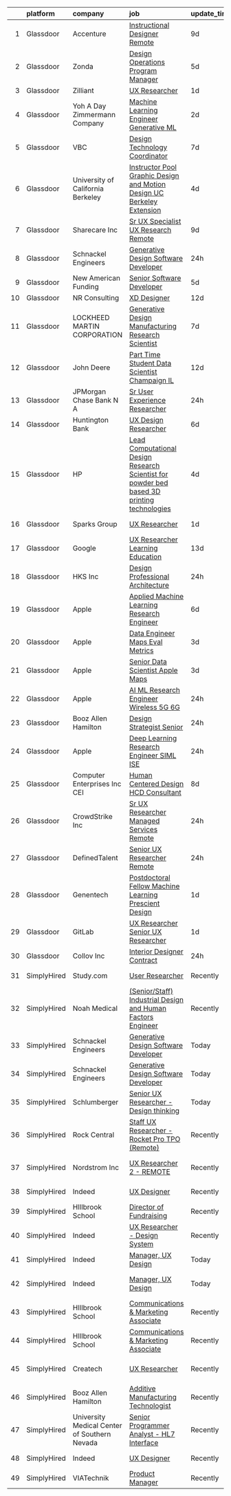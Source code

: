 

|    | platform    | company                                      | job                                                                                                                                                                                                                                                                                                                                                                                                                                                                                                                                                                                                                                                                                                                                                                                                                                                                                                                                                                                                                                                                                                                                                                                                                                                                                                                                                                                          | update_time   | location                  |
|---:|:------------|:---------------------------------------------|:---------------------------------------------------------------------------------------------------------------------------------------------------------------------------------------------------------------------------------------------------------------------------------------------------------------------------------------------------------------------------------------------------------------------------------------------------------------------------------------------------------------------------------------------------------------------------------------------------------------------------------------------------------------------------------------------------------------------------------------------------------------------------------------------------------------------------------------------------------------------------------------------------------------------------------------------------------------------------------------------------------------------------------------------------------------------------------------------------------------------------------------------------------------------------------------------------------------------------------------------------------------------------------------------------------------------------------------------------------------------------------------------|:--------------|:--------------------------|
|  1 | Glassdoor   | Accenture                                    | [Instructional Designer Remote](https://www.glassdoor.com/partner/jobListing.htm?pos=125&ao=1136043&s=58&guid=00000181d77452d289d66e46de3a7057&src=GD_JOB_AD&t=SR&vt=w&cs=1_a2a23fe2&cb=1657177134125&jobListingId=1007967472120&jrtk=3-0-1g7bn8ko2i38m801-1g7bn8kogih4o800-5be2c3ef4de63b52-)                                                                                                                                                                                                                                                                                                                                                                                                                                                                                                                                                                                                                                                                                                                                                                                                                                                                                                                                                                                                                                                                                               | 9d            | Remote                    |
|  2 | Glassdoor   | Zonda                                        | [Design Operations Program Manager](https://www.glassdoor.com/partner/jobListing.htm?pos=120&ao=1136043&s=58&guid=00000181d77452d289d66e46de3a7057&src=GD_JOB_AD&t=SR&vt=w&cs=1_5a67ca00&cb=1657177134124&jobListingId=1007976317022&jrtk=3-0-1g7bn8ko2i38m801-1g7bn8kogih4o800-cc6e416245957c2f-)                                                                                                                                                                                                                                                                                                                                                                                                                                                                                                                                                                                                                                                                                                                                                                                                                                                                                                                                                                                                                                                                                           | 5d            | Remote                    |
|  3 | Glassdoor   | Zilliant                                     | [UX Researcher](https://www.glassdoor.com/partner/jobListing.htm?pos=126&ao=1136043&s=58&guid=00000181d77452d289d66e46de3a7057&src=GD_JOB_AD&t=SR&vt=w&cs=1_4afa38e2&cb=1657177134125&jobListingId=1007985021129&jrtk=3-0-1g7bn8ko2i38m801-1g7bn8kogih4o800-a66c45323c999520-)                                                                                                                                                                                                                                                                                                                                                                                                                                                                                                                                                                                                                                                                                                                                                                                                                                                                                                                                                                                                                                                                                                               | 1d            | Remote                    |
|  4 | Glassdoor   | Yoh  A Day   Zimmermann Company              | [Machine Learning Engineer    Generative ML ](https://www.glassdoor.com/partner/jobListing.htm?pos=104&ao=1110586&s=58&guid=00000181d77452d289d66e46de3a7057&src=GD_JOB_AD&t=SR&vt=w&ea=1&cs=1_fc534ca5&cb=1657177134123&jobListingId=1007982759644&cpc=65CC663E25211861&jrtk=3-0-1g7bn8ko2i38m801-1g7bn8kogih4o800-3ef156ec08f33186--6NYlbfkN0Ae6Qmv8rNb3d5rEsMPL_plhvilYeiJERi7JqghURwQ9bq2mHgMGRGPHap0kt02TPhHoArRrIPDXB0Fm3NSxLJwWlAXpSoHydXD7YYEjQfYp-wt_j4lfGDfKIbzND_9EtD4wiBxpi_5Fu1gPRC5CvPWqwejtozptTMLVK4J_uv5kUAtnlLbzUmWiuhOaGieSJFehEsRLxueKeHC__oMVgZ2XXOcRa1IHm5CZ90ACwFLLV6NzUpj0kfcSKCjgk9w-C8LlpP5IAyE0qafrTAnxv37FRb62-jAodca4QuSh4I_Hdl04RLZQqIDLc7xy7ANa2hNDbmkPMnsD2nLMGeus28_W4aIFhOwiBBX2M2OT3EH_vucTSfgMbR-DnAY5gnm10K_ryCc16s3-ZcVPsnPk5LsLY9Bf9UDhgYpgl9T_MJPrGxrGVcdOxvgpP2FHXGEG8KN7Q85KL3woAv7uBobAKaxR9mY6qRI0f9r4LJbYNnsiWFy_I4A8VGY)                                                                                                                                                                                                                                                                                                                                                                                                                                                                                                                       | 2d            | Mountain View, CA         |
|  5 | Glassdoor   | VBC                                          | [Design Technology Coordinator](https://www.glassdoor.com/partner/jobListing.htm?pos=101&ao=1110586&s=58&guid=00000181d77452d289d66e46de3a7057&src=GD_JOB_AD&t=SR&vt=w&ea=1&cs=1_70712c24&cb=1657177134122&jobListingId=1007970642019&cpc=23AECDF7FFB9B52F&jrtk=3-0-1g7bn8ko2i38m801-1g7bn8kogih4o800-2bb5b58a7f8e7506--6NYlbfkN0BK9GXDcakwdiqmeo8o-2GvkYnmPkq7xevAHdeF_847qkpPJo8-WyfGh_giHb_Wt2yjNfQYJNopcViEF-9zjUiJF5BFIGFCUJqw3rkUFe2234TNPtBQ_WR5HFZce2D3QyvocDCva0SFX-og887d_WtWl4s9_NycewkQ-UQSG7iO-udRttHvQessHKo-8zc-7NYSUsavhntmk5dbSdbuJurAOEdrmDmiN37XQkH0wScgObJHFEn_SnNB_bO0szsif4kYw_MfVrLahFBnyQHzAPJrCFlRu_-Ioa5x8nfRhXXoxvyoXCSrFMGvjAAOuFaHaE3D7J4_oUi4L9Q_9u775g60qKbaBh3f8MvTe_sqPr4gBEnK4nLJAFWFpJbXl2J9FY74xwRHbfvXxHPSNlIh4lENw5fwad9pv7ItQ3aJGWAL3nijadVrcxxU5HTYnAKEG0bGEYwIUAeHWKJKgWlh_8lYlCYB5t7KdZV7XPmcy2f1aQ%3D%3D)                                                                                                                                                                                                                                                                                                                                                                                                                                                                                                                                         | 7d            | Somerville, MA            |
|  6 | Glassdoor   | University of California Berkeley            | [Instructor Pool Graphic Design and Motion Design UC Berkeley Extension](https://www.glassdoor.com/partner/jobListing.htm?pos=122&ao=1136043&s=58&guid=00000181d77452d289d66e46de3a7057&src=GD_JOB_AD&t=SR&vt=w&cs=1_1e039c2f&cb=1657177134124&jobListingId=1007978484355&jrtk=3-0-1g7bn8ko2i38m801-1g7bn8kogih4o800-f40628e4867d1fed-)                                                                                                                                                                                                                                                                                                                                                                                                                                                                                                                                                                                                                                                                                                                                                                                                                                                                                                                                                                                                                                                      | 4d            | Berkeley, CA              |
|  7 | Glassdoor   | Sharecare Inc                                | [Sr  UX Specialist   UX Research   Remote](https://www.glassdoor.com/partner/jobListing.htm?pos=103&ao=1110586&s=58&guid=00000181d77452d289d66e46de3a7057&src=GD_JOB_AD&t=SR&vt=w&ea=1&cs=1_0920ab35&cb=1657177134122&jobListingId=1007966449921&cpc=AECEB822CA110EBC&jrtk=3-0-1g7bn8ko2i38m801-1g7bn8kogih4o800-ff95491d9aeaf78e--6NYlbfkN0CD1hBfWsBw5DM-YDGAaMep4uvZgqlruHo5sjceRFS_Kd4jXnpZREDJtd83C4OGlwQ2RGIheH6YWp3Yr27h37aOvIyd1b-FGfgAsBbkfcOH2K300myWYzkjgRHqrBUX4cv9uMe-jU3jZPO_92XAHU2TNqw0IPnbNGVDz_qgFvTc2OSfXvyh0yn5LKXq3fRfeR0of9M6NSk_7zgMqGd6ZHTwGymL6nmrMVr6nnVMeCQzJj6Zc6dU2JjBvY_QVrISwg_Nex-PDD0a2Ao6xCVR1Q-P7F_f_ZkOjiEnXO1nT7cTCmQa6fAMf4hUO-JehYGntDK7ZPGkFjI3W-VHUAFpVcVg1JMBpzzYX19xVJfXovnBIJtekeM4MJUGsm1BKzbAEvOAAn2db8rtMYVFdmNQL6lKzvxKk5uXv4CbviZoMdOb_iw52W1IXH5fSLBXgCqzc11IGb9eidvBeoxkHbIWFl2IngY6yEuUHbyKmXGwy-9HxGL803SNiNGUPNjnv--yUxFXt_-qTF9K2uCFlorvqCu4yb1DkJtm9Lndw2xa6RxqRkdr_HXTCpCDHEemGvox3IWO3RwPMdec6fWpnRczK06XBk5qDT4Bx3CuQ12YKgV5ySi5sLh-bnmaaNO9_w7c5dyXBEsvQktEbg%3D%3D)                                                                                                                                                                                                                                                                                                                                                              | 9d            | Atlanta, GA               |
|  8 | Glassdoor   | Schnackel Engineers                          | [Generative Design Software Developer](https://www.glassdoor.com/partner/jobListing.htm?pos=102&ao=1110586&s=58&guid=00000181d77452d289d66e46de3a7057&src=GD_JOB_AD&t=SR&vt=w&ea=1&cs=1_44042913&cb=1657177134122&jobListingId=1007987458836&cpc=8A48E7D5890B96AC&jrtk=3-0-1g7bn8ko2i38m801-1g7bn8kogih4o800-7e547bc3bbec425b--6NYlbfkN0BrTPNwjDoELvBVia9gkET74rNEsU_fi4RRK14NiMbuskwBmYiUl43ITcLe-zL9azDC2bpr2SCa5atbsWtVarJGFgRc_UdXsaXv9eSq5MhWIbYHXS2iNjxtl57jP_-YbQkWhoL7t-RZsYxZUoCrAWVDMEXxgRFdx9CQTy9-cnfIsIM4DpLEIpgy2J1BXSAbDoaPazZLPewP-fvRke_VTj8-zUkUKjvLkZyG0BHTRr4b8c9pwa7Mv3hk8o6UAJDCuXrakcurWEeeAaymwvYl0wKGuCkf3MAsDUlXjaf546z_14I69_W3Dobc4HLprO7F9ta-AvrAAMdmtjfWD_cW1YHgmrPxsgHoGZL2VsZqxSxd5ZUutdz73I27mqXPOwQjvO4EgUKlfWtygs7VFHGJsxr4AfGw71_iNKz79fzoRX91KictmWPE_GZIrgjJfWqmfvprWyabxP5k_44Cal4ZxLI4RDzaL3G6sRuJvsvhcM1mGTApqnqiTp2-O2PsmYpqPZIOBGOgUGpoqg%3D%3D)                                                                                                                                                                                                                                                                                                                                                                                                                                                                                                  | 24h           | Omaha, NE                 |
|  9 | Glassdoor   | New American Funding                         | [Senior Software Developer](https://www.glassdoor.com/partner/jobListing.htm?pos=112&ao=1110586&s=58&guid=00000181d77452d289d66e46de3a7057&src=GD_JOB_AD&t=SR&vt=w&ea=1&cs=1_6231e739&cb=1657177134123&jobListingId=1007977172956&cpc=334ABAF5D42DC775&jrtk=3-0-1g7bn8ko2i38m801-1g7bn8kogih4o800-5b78fda636b8bd6b--6NYlbfkN0C2BFb7Ub2YUp4strrym9V3pWtjyRKtgHKt_kMzkewmGGJEved23y_kY-GSZp2akmMZ_4znifpkAMjAim-v-ilwX3IoGGgB8HF5Bnmc0g6UdBnqpQVCO-ZF9XBz8fL7NkTghI-43FjGB7F0rxuvQsERpfQ9BmIqyQO67Oj2AyXKDvdVoKvv1LsxsipAgrKU_ML6Cptfx-F4MmmpBmpTbBg0xNxnnjQUPh-SDr9fOVd_sKhOpDx3FaAsXB_ACB82FIsYqJTPhU5tpvrpE3lfmkXrj3mljioShjZfTb7W9XER4BRHNX6eiCOH5eiwGZl7oV-9IHWCrYOURG0mb5na7DPZmSto-bf38Vl1zFDXqiwR8BYfBsyGcaDadQ9fTqIPHW17hUwoy5JtgDqkfnM28pBdej5AfI13taUCrFyA8sqK7uf29DH8tA1dZ9u6SKz0_bAY8OKNTz1G8U5sxf3HlJtwfpCURBdPVEtoADcZhQODeNH3ObJkVPJjbE4MkKsNvbE7Id8NixUPgA%3D%3D)                                                                                                                                                                                                                                                                                                                                                                                                                                                                                                             | 5d            | Remote                    |
| 10 | Glassdoor   | NR Consulting                                | [XD Designer](https://www.glassdoor.com/partner/jobListing.htm?pos=117&ao=1136043&s=58&guid=00000181d77452d289d66e46de3a7057&src=GD_JOB_AD&t=SR&vt=w&ea=1&cs=1_99ea7969&cb=1657177134124&jobListingId=1007962200876&jrtk=3-0-1g7bn8ko2i38m801-1g7bn8kogih4o800-37fe6b4c132875a9-)                                                                                                                                                                                                                                                                                                                                                                                                                                                                                                                                                                                                                                                                                                                                                                                                                                                                                                                                                                                                                                                                                                            | 12d           | Remote                    |
| 11 | Glassdoor   | LOCKHEED MARTIN CORPORATION                  | [Generative Design   Manufacturing Research Scientist](https://www.glassdoor.com/partner/jobListing.htm?pos=116&ao=1136043&s=58&guid=00000181d77452d289d66e46de3a7057&src=GD_JOB_AD&t=SR&vt=w&cs=1_fc80b8e0&cb=1657177134124&jobListingId=1007971993276&jrtk=3-0-1g7bn8ko2i38m801-1g7bn8kogih4o800-5830dfb3cb1cb712-)                                                                                                                                                                                                                                                                                                                                                                                                                                                                                                                                                                                                                                                                                                                                                                                                                                                                                                                                                                                                                                                                        | 7d            | Billerica, MA             |
| 12 | Glassdoor   | John Deere                                   | [Part Time Student Data Scientist Champaign IL](https://www.glassdoor.com/partner/jobListing.htm?pos=109&ao=1110586&s=58&guid=00000181d77452d289d66e46de3a7057&src=GD_JOB_AD&t=SR&vt=w&cs=1_73dcd2a3&cb=1657177134123&jobListingId=1007962270746&cpc=451933188B21919D&jrtk=3-0-1g7bn8ko2i38m801-1g7bn8kogih4o800-2e201d376d0f22b8--6NYlbfkN0Cv0TQtpZ6GGs0tAo-ZxVQTOn-gpbC_6DfU7thop2TVuASU8O2TbTKNUU43Sm0q_eUkqtyhWxW2LO2afZpMmBL9Z3SswPZduqWNhXhFUTm4_4ZDD0wOSeiF00uJtHaefc60A_WYf1RkUmy6GEXCaWO-IKIsx6OB445zVLAWffET928QnsnVfucjT4DddfaATNWCK8dpQV9Fzvc06LNX3lhR0bls8w4RLkfAi6qma5gvuI-67kRGFpMwcsxfjFDGj0nCL26wfR7G4-005S1-gLtXeVkCw5642cCxUOGPcZ1UlRgasjin6anX7GZgeSXSP9jZ3YGmK9kWDSwC1qUFDE6lnb-X4o_WgLwZlo31TeOM-LvwTGDLbgtooNuRD2zVaF3TLTQ6sxpLkt6van7WnuJJcFpQPnP35uKCoI9n4MUyjJVrV_AFBcl0GexlkoFTSJ7Y4ATD2JRU-mp9VuI2FM2CzMFgPh6omzbhtzf_V_1lfxyDSld4dwWRE3J9RNGe2mNrFJTRl4R7Q7elUvaBWgqvEfAJ9cVK9iZBgFqDDK1qN8K0J1B4It-yna5kPi5b3AldPDZ8ncscEgnlbXINCc8eoezgCDMieTlB4KDPBhpUyq_xZWsR8-NVs9vA5EuV1HZ_mZGnUquf7yZwZG6xLmo3)                                                                                                                                                                                                                                                                                                                                                          | 12d           | Champaign, IL             |
| 13 | Glassdoor   | JPMorgan Chase Bank  N A                     | [Sr User Experience Researcher](https://www.glassdoor.com/partner/jobListing.htm?pos=121&ao=1136043&s=58&guid=00000181d77452d289d66e46de3a7057&src=GD_JOB_AD&t=SR&vt=w&cs=1_cc60fcbb&cb=1657177134124&jobListingId=1007988777727&jrtk=3-0-1g7bn8ko2i38m801-1g7bn8kogih4o800-5f0b069e5cdf14f6-)                                                                                                                                                                                                                                                                                                                                                                                                                                                                                                                                                                                                                                                                                                                                                                                                                                                                                                                                                                                                                                                                                               | 24h           | New York, NY              |
| 14 | Glassdoor   | Huntington Bank                              | [UX Design Researcher](https://www.glassdoor.com/partner/jobListing.htm?pos=118&ao=1136043&s=58&guid=00000181d77452d289d66e46de3a7057&src=GD_JOB_AD&t=SR&vt=w&cs=1_7a3ead66&cb=1657177134124&jobListingId=1007972794087&jrtk=3-0-1g7bn8ko2i38m801-1g7bn8kogih4o800-1aec8f612e14358f-)                                                                                                                                                                                                                                                                                                                                                                                                                                                                                                                                                                                                                                                                                                                                                                                                                                                                                                                                                                                                                                                                                                        | 6d            | Columbus, OH              |
| 15 | Glassdoor   | HP                                           | [Lead Computational Design Research Scientist for powder bed based 3D printing technologies](https://www.glassdoor.com/partner/jobListing.htm?pos=119&ao=1136043&s=58&guid=00000181d77452d289d66e46de3a7057&src=GD_JOB_AD&t=SR&vt=w&cs=1_29f2d89c&cb=1657177134124&jobListingId=1007978743204&jrtk=3-0-1g7bn8ko2i38m801-1g7bn8kogih4o800-a8b2e6b1c22bb5da-)                                                                                                                                                                                                                                                                                                                                                                                                                                                                                                                                                                                                                                                                                                                                                                                                                                                                                                                                                                                                                                  | 4d            | Palo Alto, CA             |
| 16 | Glassdoor   | Sparks Group                                 | [UX Researcher](https://www.glassdoor.com/partner/jobListing.htm?pos=113&ao=1110586&s=58&guid=00000181d77452d289d66e46de3a7057&src=GD_JOB_AD&t=SR&vt=w&cs=1_252bd1b9&cb=1657177134123&jobListingId=1007984907914&cpc=F41FEAB56D215062&jrtk=3-0-1g7bn8ko2i38m801-1g7bn8kogih4o800-5fcf4f3adbd2dde6--6NYlbfkN0CVbIAoVGlVV0muHIzlWY31dYj5hrVkKa7qBWZ-hZn3g-zWnitpxah_RyLopvrEJPKEAMPXU9HMaaznMboaU57EgIZ4PnTg86qkz2sb_qr61-hxgd5GHUyOVQyhDsvJUk2mz3-q3Uja_iyoQQtY7kKlUFeDf_Szm3rMJaHxxOWdU0OpNKQWcK1B3t_LYfwNIxtptSpcSs37tQhEL1SsYsXIDLt5OoucpgYJ7o1GMmgy1AFgLrxhTtxeHXtxXckEvyqseKp8jG4bWDcUH7VlTwnUDjC2CrPIGp7QoLW8m-q0N_OqpbW1BMqfpsB1TKNiZAJcXUDQxPCtS0EiQJVgp3zk5BtCKvWmZazxZqp3D3WrGikxtOCBJE3xG_hiuBMIirrmpwb5h1dR3goOS61lmEdQKEDrj3qWLjTgpAKerXE-Gld-iDgIUJ5Nga_wOwsYhtByXHnnm6Wv2K723nh_VwNc6zI80QRnfGYQwE1RNDTo44nnriKjedCpdCySjuMLO6I%3D)                                                                                                                                                                                                                                                                                                                                                                                                                                                                                                                                            | 1d            | Rockville, MD             |
| 17 | Glassdoor   | Google                                       | [UX Researcher  Learning   Education](https://www.glassdoor.com/partner/jobListing.htm?pos=129&ao=1136043&s=58&guid=00000181d77452d289d66e46de3a7057&src=GD_JOB_AD&t=SR&vt=w&cs=1_05fac916&cb=1657177134126&jobListingId=1007959780547&jrtk=3-0-1g7bn8ko2i38m801-1g7bn8kogih4o800-df1c80ee7936e630-)                                                                                                                                                                                                                                                                                                                                                                                                                                                                                                                                                                                                                                                                                                                                                                                                                                                                                                                                                                                                                                                                                         | 13d           | San Francisco, CA         |
| 18 | Glassdoor   | HKS  Inc                                     | [Design Professional   Architecture](https://www.glassdoor.com/partner/jobListing.htm?pos=115&ao=1136043&s=58&guid=00000181d77452d289d66e46de3a7057&src=GD_JOB_AD&t=SR&vt=w&cs=1_fd926f41&cb=1657177134124&jobListingId=1007987975531&jrtk=3-0-1g7bn8ko2i38m801-1g7bn8kogih4o800-aa9517ef76fdb3a1-)                                                                                                                                                                                                                                                                                                                                                                                                                                                                                                                                                                                                                                                                                                                                                                                                                                                                                                                                                                                                                                                                                          | 24h           | Los Angeles, CA           |
| 19 | Glassdoor   | Apple                                        | [Applied Machine Learning Research Engineer](https://www.glassdoor.com/partner/jobListing.htm?pos=106&ao=1110586&s=58&guid=00000181d77452d289d66e46de3a7057&src=GD_JOB_AD&t=SR&vt=w&cs=1_54c8ad29&cb=1657177134122&jobListingId=1007972446556&cpc=155EB9D5185558AF&jrtk=3-0-1g7bn8ko2i38m801-1g7bn8kogih4o800-3e48cf0cef0c3e92--6NYlbfkN0BvKrLyj5gPmtZO9T8euul8TCxuuKNOtzRJOomxnwSEodTz2Bc-sPZl8WPllYOnI2iSo8V1TL2wcIgaohnAvPJGLI-rs79cOG4peC1c_72dKmydqxFccLI-NwQIrlYChOwm-qmZO0Jk3czq7Cvi66AMtMiGy-y8IYaSFRt07eUfzPEPO8iylNyi19qPScvH8FpAgUfAuRUQHi63sCtU1a55SGPYfWaxjn4gdJDq5jKWVI_2j8b1gMoVxwDbk_hZQqdbu6h2vQSEniSXkVqieoEpJ_OvESh9AKy16PDy_c10BOMHn2r7w-57tUbjW69uUFPwT8UaY9A0rJGwPFvbNXuQDbL-AMydAEaJUrJ-kP5gXMNRJEOun-avb7Ug4muAbM26fLYEGPfnBpwsT3f5LISgf2J9dSmf9Knev7pFAvrHZeTNpMuzPUDyIbQT8JJ6pyIiGEiBR47n72ESUUgjM1wtOtYoDZdfM1p2s5JxlsUToQ-ILRVphTS7ZbCOWy8krKoGwyfWE12rz9DSVV_2AoMUwk5mSkCQkn2m09EQ9U3SjW69ZswYLB5oRX8goWDsPX1Z1SoHAA5mkAIu-A4Yyjkqved0nSL--JyAZYWtPu-05WCpnrADUnneB4h5IPILYqfa7S8Y34BGPwHEhdTLCi5sSCo-08gJGO70UuMXwCIGeykYfqMYl7tLcWImAE34FionYv5aIZwdHme4ESX_8kOK8CBJ-CLw9iEPZq0xbBPI3AymBXwtoqpmObN5vip2BzWZxa1CKilcTE0KSZerGGG7btB1VJrkz83Hgu_BMzgT9oCmIyjPrqRQNQ2A7HUenLzDm-JTZzKD-N91-4aCo9lJPu1-yBMYl1vbATk4KJyEqnzkINVFaCAogy8l_uHX14ZVPhwXTYokMEsUsnL81ZZN7HMA159dMWrpdxgWbwoV4GMWA-E9ST4neH2kiurVa7MjlXz1EOr3FL1gMjkcjiX0jyXf_rkVPfOdw1E3Dbtx3g%3D%3D) | 6d            | San Diego, CA             |
| 20 | Glassdoor   | Apple                                        | [Data Engineer  Maps Eval Metrics](https://www.glassdoor.com/partner/jobListing.htm?pos=107&ao=1110586&s=58&guid=00000181d77452d289d66e46de3a7057&src=GD_JOB_AD&t=SR&vt=w&cs=1_1d60f797&cb=1657177134123&jobListingId=1007981077197&cpc=8795CF9063CD573D&jrtk=3-0-1g7bn8ko2i38m801-1g7bn8kogih4o800-fcb89ba8530a05ad--6NYlbfkN0BvKrLyj5gPmtZO9T8euul8TCxuuKNOtzRJOomxnwSEodTz2Bc-sPZlt2Zgji_QUXGcPDDC0toIwkjjSX4pmKJQPu1bsxKDITU5WKNSEn6ePegREADGpDVQMOY6z2KDoUqo20z9hSaLPtO1Exw88_J7LYEFvcBranYEI5WZgpK7o7TUNXMTGmeSRG7PV3H6RB2-kd5VXVhzeSKSh6WsSQi33SYmULctQesDkwJgyX3JvwuWarcgkWcfWv-yZu5kR6lXDu1HQ-YsK2IIFwEMYzsd7ywwcYUjFCJxICNXxHG8aSXi9dVhBtIksFFmOiLDQqcwzB0BihPoxucYuNg7UA48YYdyWMuyA1TMinDwK5BqsHjYmW3lVnjuW7HsXOS25K9-hhB69YYb3ztO48nSCZ7xuFXC_g866Gq4arM_pPidtD3in-8t_wNTDFmH_HGYXhqOvbVJn2wyWXoJmqmbI4uWWXYlPvZRHx_k7rk1KTs_zjs6__JW92A0D10IbRgXQQYkSTy9Rw9cjLGh01b27BrPn0vAEzFLqD79NKzsys7Qf2BHY6HyZoLMbigIxyL0T_7H2FrrJI82wlW4TTG5Cscrg95m5UjPXuXxgoQBtRjGHS2dNb2rYkMOsJbZAE77iTp_D_1sF1J40YzxEr2n51wYPcbLspyL379q0tZdzLjTCsMiqluFtSgPp8AvBfrEx1mJlUkGlGHT8QLOnN57PtEyNL0-uowtF4hvIIT8wzSR2i2fxU_xQZiCKHB6XQ0dKaPNOEqcg9T8oHgoaDUYQDvdqol9pphr5V967qd3qf6YecdGVgHdXh45ENU94YlKVLb4vOatqPP89ldZyBOVC1ZBUlJlZCIK2ioOdWFs01ut15oQgsGV0phksC8X7gjyjPCTvVEW8ho8RIUtVjcXev6WiGu5wcpvnIQWY94unm22QvQMScjuqI2E59QvSxpp9TVNut1fr1qM7AuhRjC0Rbat)                                       | 3d            | Cupertino, CA             |
| 21 | Glassdoor   | Apple                                        | [Senior Data Scientist   Apple Maps](https://www.glassdoor.com/partner/jobListing.htm?pos=108&ao=1110586&s=58&guid=00000181d77452d289d66e46de3a7057&src=GD_JOB_AD&t=SR&vt=w&cs=1_319110b1&cb=1657177134123&jobListingId=1007981077899&cpc=F41FEAB56D215062&jrtk=3-0-1g7bn8ko2i38m801-1g7bn8kogih4o800-fbe944133e258466--6NYlbfkN0BvKrLyj5gPmtZO9T8euul8TCxuuKNOtzRJOomxnwSEodTz2Bc-sPZlt2Zgji_QUXGcPDDC0toIwjZMf7igxT_Lmkg1TKKZbvA_suoi79DoDAKoqfbHSPKwl8s04vKLkX_QSM-XJWjdheJNp6PTpT8v9UrqirkUya12Jh0KwmNM7wI4cte-bLUcJyvS0y4b5oJRvs4qWZRv8ffg3VY2Go_pFNLlQ1nsrK9CHvfLDGuBor1GARkP0xfpVpT0ww-UslVhm-EGl9CZHdVUsp6p1qKw-bQ99pHxE-0EVzLvRMB71CZSdEUJPK98MnjZhVUqMPbUMxM_Oe0GRFwNZyF3BAkiSiiyxMQl0xtWMZXDzNd_DtQa8vkx9x8rVC8V14btcTiPCrz3vsnCBFQZtNbiJ2ge4E9UmT_IRZIeYsFb2jyD1ckAYW5pv-D86i9yaldNl1NLeAU5Q-LUrSWSCGkiJDV2dJFVbSsPasQDc5w_ORfXdX9HKskfVziI5_N8IYFFGCdkaLQU_WWEM3k25wp83rxs43at0TUeF7E3O1z8_GdAjtU0ahgJhcundqfnWrrmnsSEPTQbE0ibMOQdrrzjgJCDDIIvewUTP-9Wv0HYghpb-2wUIhm2aIpEjCxCFKRLfzLYMRmgDUYoXkkr8sxmx9_a3LBUnUhkfGQlGEtCqkZtCS3iBsXY5saw_8lRemNu1RjotgTkkAN6Jf47oxoioNrayJUvhLlPNSSqPUDnKrv7MIxEmZpk0ET71iKq20s9aGZevItEBaVxK13yy00ngQzCulqlDZjRaDtjB3H-TZLgU0QyxJNQb-mqZNQqO9gRnKweICUjZBSk-eRqcooo2RifkGwf8f5ZnxD58sTHSFzEQVk7oAI5k2WLeotOZ8spBvx4Ngk89kLlf18wZYUBZzCj1OBDYigMBIFtVBnHceKDcZ67EPEx4QWSZJTJltbZoJPgZU8ore6A8xmfBtwAFXJB)                                     | 3d            | Cupertino, CA             |
| 22 | Glassdoor   | Apple                                        | [AI ML Research Engineer   Wireless 5G 6G](https://www.glassdoor.com/partner/jobListing.htm?pos=111&ao=1110586&s=58&guid=00000181d77452d289d66e46de3a7057&src=GD_JOB_AD&t=SR&vt=w&cs=1_8cedd389&cb=1657177134123&jobListingId=1007988605057&cpc=AC285F3A3ECA6BB0&jrtk=3-0-1g7bn8ko2i38m801-1g7bn8kogih4o800-de2109299f9e4d8a--6NYlbfkN0BvKrLyj5gPmtZO9T8euul8TCxuuKNOtzRJOomxnwSEodTz2Bc-sPZlO_uSwsktAehPcL8Zl456saug3kY0e3zb9zO2vmP9bCRHZpo5qiQHPAJhFLU7GcoCmWiWggtfvJzA6NaaaGoHyLzbuZNEq2YZKDa2s9YPXKBpy8f703BkHT_DbwFzeXD2PNBdGu8L3rPJ2y33eRS3sNUrW1HWWe7adrGC3CDXWxSVBSCLpdsy8W2yQ9_o4ZJM_Pp5310-uHnxrwCj4M8vrhxURTg-eymT4nenyNr_PGebBJtYwsElxV_Vs14TL5UO7Llk4qewYhVCoQSvsMlXaui9MSCGSlXAXkuutBSsF2-fEUXlxdDgxG4sQmYJ7ExtvSWvoj3WPIItFeJcM0E5mR-u71Hbd1zymR0hAMaU5OfevNdkWQT3aqURGfS_DKD1S5lbbhcNeIlFoYsAGuZcJjrWxpQsWLpfpKBvHZnNnqszCNEqz1RGfWB_s7T_Ain5BUQ-i9LPJ8FSAWbgoEnald_7cOzxrOVPSG5z85vIog2ziOJmCtWN5YV6QAPrXWug-wftG67JgWkeXQ54DMqMW1Ifz_IthuAdhjrWgcfPi8cHCrQ2BVcpWAKBOhXXlkoRFfg8dAolC9X0cxro0S0BldKNwrbTglcOmAGTTeR5vd19rWOlPpAg2FXBQQkGrxwVbFRX5QcN6WSPclKo9R9Bz-zFQT4Qp5WjJu_TvrrcZlKFAyeqbGPkxgPQaeWOmeQA3j-Xqbe1tpDQhEGdYIdceWs8lH-vpCB7unB5YTDQ-v8FhSm0f911jPkfUvuqMFHAB-M5PaLgra0Boe5lDxkqMmeGprCr1dkYf43OM1G9U9gBNmw7Khv3bgwwBXepcwX2K068xUSVUTM619qPQy4X7x-cjDFgi-Mz_UvSbrlkCgFmaqb59ak4a1E0mf7lob-7v8D1-1mMKwEH7rPfZhs0eQ8Czhx_jPtLDR7X_CRKfZg%3D)                 | 24h           | Cupertino, CA             |
| 23 | Glassdoor   | Booz Allen Hamilton                          | [Design Strategist  Senior](https://www.glassdoor.com/partner/jobListing.htm?pos=127&ao=1136043&s=58&guid=00000181d77452d289d66e46de3a7057&src=GD_JOB_AD&t=SR&vt=w&cs=1_9a013bae&cb=1657177134125&jobListingId=1007987833943&jrtk=3-0-1g7bn8ko2i38m801-1g7bn8kogih4o800-44976cdd31c80954-)                                                                                                                                                                                                                                                                                                                                                                                                                                                                                                                                                                                                                                                                                                                                                                                                                                                                                                                                                                                                                                                                                                   | 24h           | McLean, VA                |
| 24 | Glassdoor   | Apple                                        | [Deep Learning Research Engineer   SIML  ISE](https://www.glassdoor.com/partner/jobListing.htm?pos=110&ao=1110586&s=58&guid=00000181d77452d289d66e46de3a7057&src=GD_JOB_AD&t=SR&vt=w&cs=1_bb57b840&cb=1657177134123&jobListingId=1007986637369&cpc=654405A9B1E0A9F5&jrtk=3-0-1g7bn8ko2i38m801-1g7bn8kogih4o800-3de73d9d45aeeb15--6NYlbfkN0BvKrLyj5gPmtZO9T8euul8TCxuuKNOtzRJOomxnwSEodTz2Bc-sPZlt2Zgji_QUXHfsWtRQVTn0Zvlg1K81iPpsU79jax1WaPf1c3RZELy9AnFRsDt3ND-tdr4cyApVdeXtYGt8ZVPL84C7QTaJ_wnOjA3TiPp4Y9D-FyxavUByMsnB-0DBCmbpfesJT_UsMWpQwS7OYbaG8szbmTHbqYsy1ktC9ybF1YqioG4ahRmJ6sNUW1cpBoCIAUH3jSIGwWNq03jPgIz0GMyXuPkQs_BB7E5ctze3_HMAIIj_zIlyA8sFU-59bgCIj0oIqNaRG0shU9C35yX5yhjFmnUX2MShUSCrZrtNPf0kUFC9t5s25Z4Jh9kDzGBHoxq83O5PSkidk-0SvIwc5w7ZL03dbOubIJKrpf3hso2vMNHac0YLtT374hMfhNM5Kf_NRPpVrsgp5VM4DUfnvCtYJAQHVMd-PkQrN8mroGKfVwAECTtWIidhVNc8FIAR7BKpY4rr53U-KrcrNjwbMe5kfyrDsG3GhGrKvC_juemaOjNxlH3btEILWeX5zXfTRDaVfjOS0CTbduBv-Xyt-plWWFHuU1y6HQIL_y_AX8Vup_Z2vdjzBoadeEk-7ufB7wiMPPZoPk3yCM4v_GAn4z7H-M0X6C6a1jBhHaHLLLZA7CWBz6W9npFL2NxJ3b_56YusA6XTJ45P18557X4eFbp1K4jlif77D82SKS2C8Ze9KMxUQgB9TN22UxjTiTxjLNEuIIE57yjVS0L4Y0ykYO-Cl0_okdOASHluHjZeon5G6-J3dyYYaOPFTV_rGdW6S9Q5waKiIfoxk0nGez8NHjmPuuJTdyBUgDXS9ZLoQS6DJ8OX2e3R1FrwHx8U6Vjn5UHfOPQei8rp4eA1rHIxJmfa48mAV_ai0lfeWwegoceXN0qu3RrKhE67yUVbFd3xId1cUtmeTz7pwvDNJVmvTkMmgki_PvoQYEwCgMByXQ%3D)              | 24h           | Cupertino, CA             |
| 25 | Glassdoor   | Computer Enterprises  Inc   CEI              | [Human Centered Design  HCD  Consultant](https://www.glassdoor.com/partner/jobListing.htm?pos=114&ao=1110586&s=58&guid=00000181d77452d289d66e46de3a7057&src=GD_JOB_AD&t=SR&vt=w&ea=1&cs=1_aa9ade9c&cb=1657177134124&jobListingId=1007968535526&cpc=8795CF9063CD573D&jrtk=3-0-1g7bn8ko2i38m801-1g7bn8kogih4o800-def89c390d6f5422--6NYlbfkN0AVVnl_N3xmP3MApcGA3sr6MLnz8P423WWILI1WvbjE8Ry71v-lom9NKs8rBQiPPSd_lwDojoCgmbORjvElkJw8NX89Sh_BjJah9SKZCsQWS3uI8nih6vwF2eJ5GS_wJfsDO5IUBkFwok2v6x4ocmxI51CY5Rzx3MrVUasKNbGYC2BGIVrZUGNbqgJ8T1py9l0nYgEPU-h26Vpbc_ku79L_bKrbclNh8FzfTeBOO4CIGiaY3IMwvqwlGmXLJA4IPQ2RC9H_GOuHm3Smki9fjgqZBLkzprt95XRv6g9PsIaN7MT0mws0CV8fOv5akPZwc8E9T-aqxYe2OCjV1FJTdq11FvNlSYUyboUDajaqNnET1ytgm8b96oJ28iPMSVIwzcVjH-VtiWjy8UH8kqPg6hD2vIwQatuHt7XA4kyK_5XsHAcl1nC_6e9a-2XjVPuKCUHlCqA8e1m46zMrt6JTEdDz7OYjK1gXO1cmkFtxOKXRkEYjfSfMdChjxGZ0WPEMylvBZFr1TnT4lNcNasue3PujDB1D0LfxQO8%3D)                                                                                                                                                                                                                                                                                                                                                                                                                                                                              | 8d            | Remote                    |
| 26 | Glassdoor   | CrowdStrike  Inc                             | [Sr  UX Researcher   Managed Services  Remote ](https://www.glassdoor.com/partner/jobListing.htm?pos=105&ao=1110586&s=58&guid=00000181d77452d289d66e46de3a7057&src=GD_JOB_AD&t=SR&vt=w&cs=1_15aba40b&cb=1657177134122&jobListingId=1007988965747&cpc=F41FEAB56D215062&jrtk=3-0-1g7bn8ko2i38m801-1g7bn8kogih4o800-343c66ce87262d4a--6NYlbfkN0Cu2CVlb3GO4Nf7aS8SXsFwjpUbSKkwsJRaJhRnAEdqU_yv6e0u-cLacwZ2HNe9plZNCFlwazzBICdjfCRnETnGO7ZpMey4U1o2Wof_5LiNAzqN65nYPFZ0i4u10AQLjE1klK7CzKVdvBPpCZ0RJJeDUU9tk1QiC6vf3Gk7SIRP2hbYvvkrkdzi0bGWoh-Ya-0RU9dJ9I_-K-gT8bmcBh-RHcvqbIRZHUJIhKqqnSsWt6F8kOgIi9h2k2fiNLksktUAjbAhiXitFb-p2y4x1W_VWTQ9v1Scnr3ChkqaBqJhYliX6Ah6likoyVvXrQdD8nMNX4SI07qwwJvoKFDGWbXEosAua3jz0ijI515-gUUGOPwZvGlX1YZY0sz3Dq3iy9bCQ2rgK1A2GIo9YbIyt8rGrV-klB0Qg45QzIvDLEoOXibIm2ZK9919-ZrCAuiD7utn63lk8fLViMmphtIn4DHOW3FaQC8H2DczefNjzvEkY6g_0kN9moaa61Q5KwCoWAnFnfIg8ohfaAJVQZcvWZRCjS4ZMDeSsYS32bMObqx_9rhDWJ_C5vzGuBKZHAbzjSG-k8LQgCGhSTWpdPc0U9XROoQFSerNnvZiDXPbcauznMm9DtoMgjDPmaQXb1klNwAFIPXBbf462WvXzTbeSU2vXVrSckJsj1MtiTmrHJ3vaE2ugSwacShPRLYBz1U6oxCrRf8tDm0upYuvPCA7lkC_P8mDmk0F1h-NZzLJjtxcig%3D%3D)                                                                                                                                                                                                                                                              | 24h           | New York, NY              |
| 27 | Glassdoor   | DefinedTalent                                | [Senior UX Researcher  Remote ](https://www.glassdoor.com/partner/jobListing.htm?pos=130&ao=1136043&s=58&guid=00000181d77452d289d66e46de3a7057&src=GD_JOB_AD&t=SR&vt=w&ea=1&cs=1_eb2220a0&cb=1657177134131&jobListingId=1007988922831&jrtk=3-0-1g7bn8ko2i38m801-1g7bn8kogih4o800-f6469ed267e0350b-)                                                                                                                                                                                                                                                                                                                                                                                                                                                                                                                                                                                                                                                                                                                                                                                                                                                                                                                                                                                                                                                                                          | 24h           | Remote                    |
| 28 | Glassdoor   | Genentech                                    | [Postdoctoral Fellow  Machine Learning   Prescient Design](https://www.glassdoor.com/partner/jobListing.htm?pos=124&ao=1136043&s=58&guid=00000181d77452d289d66e46de3a7057&src=GD_JOB_AD&t=SR&vt=w&cs=1_511197d0&cb=1657177134125&jobListingId=1007985526184&jrtk=3-0-1g7bn8ko2i38m801-1g7bn8kogih4o800-885676af5c7c5ed1-)                                                                                                                                                                                                                                                                                                                                                                                                                                                                                                                                                                                                                                                                                                                                                                                                                                                                                                                                                                                                                                                                    | 1d            | New York, NY              |
| 29 | Glassdoor   | GitLab                                       | [UX Researcher   Senior UX Researcher](https://www.glassdoor.com/partner/jobListing.htm?pos=128&ao=1136043&s=58&guid=00000181d77452d289d66e46de3a7057&src=GD_JOB_AD&t=SR&vt=w&cs=1_2c7f6b53&cb=1657177134126&jobListingId=1007985082187&jrtk=3-0-1g7bn8ko2i38m801-1g7bn8kogih4o800-ac791ff60d4cc108-)                                                                                                                                                                                                                                                                                                                                                                                                                                                                                                                                                                                                                                                                                                                                                                                                                                                                                                                                                                                                                                                                                        | 1d            | Remote                    |
| 30 | Glassdoor   | Collov Inc                                   | [Interior Designer Contract](https://www.glassdoor.com/partner/jobListing.htm?pos=123&ao=1136043&s=58&guid=00000181d77452d289d66e46de3a7057&src=GD_JOB_AD&t=SR&vt=w&ea=1&cs=1_6aad72ed&cb=1657177134125&jobListingId=1007988370649&jrtk=3-0-1g7bn8ko2i38m801-1g7bn8kogih4o800-4c05ee95f3caf0ce-)                                                                                                                                                                                                                                                                                                                                                                                                                                                                                                                                                                                                                                                                                                                                                                                                                                                                                                                                                                                                                                                                                             | 24h           | Remote                    |
| 31 | SimplyHired | Study.com                                    | [User Researcher](https://www.simplyhired.com/job/xUS_b2SnKlSDeLp17-83WntA4NFRWCScNPAg6itVyV0lQxnknkYgLg?q=generative+design)                                                                                                                                                                                                                                                                                                                                                                                                                                                                                                                                                                                                                                                                                                                                                                                                                                                                                                                                                                                                                                                                                                                                                                                                                                                                | Recently      | Mountain View, CA         |
| 32 | SimplyHired | Noah Medical                                 | [(Senior/Staff) Industrial Design and Human Factors Engineer](https://www.simplyhired.com/job/Q1hQ1Qp6O7CZ6Z_3K_2XWf-RupqMcD3-ZovBqcVZt1g31kYNulR1-Q?q=generative+design)                                                                                                                                                                                                                                                                                                                                                                                                                                                                                                                                                                                                                                                                                                                                                                                                                                                                                                                                                                                                                                                                                                                                                                                                                    | Recently      | San Carlos, CA            |
| 33 | SimplyHired | Schnackel Engineers                          | [Generative Design Software Developer](https://www.simplyhired.com/job/KE0-EPFCtTp8eniWTTdVA6iqehRWfXqNBvdE0wHECgCONieSBqtj5A?q=generative+design)                                                                                                                                                                                                                                                                                                                                                                                                                                                                                                                                                                                                                                                                                                                                                                                                                                                                                                                                                                                                                                                                                                                                                                                                                                           | Today         | Omaha, NE                 |
| 34 | SimplyHired | Schnackel Engineers                          | [Generative Design Software Developer](https://www.simplyhired.com/job/KE0-EPFCtTp8eniWTTdVA6iqehRWfXqNBvdE0wHECgCONieSBqtj5A?q=generative+design)                                                                                                                                                                                                                                                                                                                                                                                                                                                                                                                                                                                                                                                                                                                                                                                                                                                                                                                                                                                                                                                                                                                                                                                                                                           | Today         | Omaha, NE                 |
| 35 | SimplyHired | Schlumberger                                 | [Senior UX Researcher - Design thinking](https://www.simplyhired.com/job/W5QGRYOjNj8yi5ROm_vqqdbLPGC3WOFbxLIykZnvwbe8EA7RbLQkbQ?q=generative+design)                                                                                                                                                                                                                                                                                                                                                                                                                                                                                                                                                                                                                                                                                                                                                                                                                                                                                                                                                                                                                                                                                                                                                                                                                                         | Today         | Houston, TX               |
| 36 | SimplyHired | Rock Central                                 | [Staff UX Researcher - Rocket Pro TPO (Remote)](https://www.simplyhired.com/job/nDUtDb29njJ5xh76A8Kw5SratkT7-VTCb7SihdPVm5HTqKstwFOSSA?q=generative+design)                                                                                                                                                                                                                                                                                                                                                                                                                                                                                                                                                                                                                                                                                                                                                                                                                                                                                                                                                                                                                                                                                                                                                                                                                                  | Recently      | Detroit, MI               |
| 37 | SimplyHired | Nordstrom Inc                                | [UX Researcher 2 - REMOTE](https://www.simplyhired.com/job/6lwKITcTEPLMJdWVLA0p2KF-JUCKp7WKk0hyeGG-pjZ4y10DKZolYg?q=generative+design)                                                                                                                                                                                                                                                                                                                                                                                                                                                                                                                                                                                                                                                                                                                                                                                                                                                                                                                                                                                                                                                                                                                                                                                                                                                       | Recently      | Seattle, WA +5 locations  |
| 38 | SimplyHired | Indeed                                       | [UX Designer](https://www.simplyhired.com/job/7GiZIE7D3Vdy_WwQaWJKRxT3iPyT6Rqzli4Zo5eTP3IEz4tsOt1bKA?q=generative+design)                                                                                                                                                                                                                                                                                                                                                                                                                                                                                                                                                                                                                                                                                                                                                                                                                                                                                                                                                                                                                                                                                                                                                                                                                                                                    | Recently      | United States             |
| 39 | SimplyHired | HIllbrook School                             | [Director of Fundraising](https://www.simplyhired.com/job/ENKUisqEPyXa1cUA81a4-YhdtzebfyE0gA8nVSY6VQ4HA2qzcaOKGg?q=generative+design)                                                                                                                                                                                                                                                                                                                                                                                                                                                                                                                                                                                                                                                                                                                                                                                                                                                                                                                                                                                                                                                                                                                                                                                                                                                        | Recently      | Los Gatos, CA             |
| 40 | SimplyHired | Indeed                                       | [UX Researcher - Design System](https://www.simplyhired.com/job/e86TnqnxJQBRcV_2-RzGirxsIIbhg2mnrDU1i4D_XTnutJC9J-I8RQ?q=generative+design)                                                                                                                                                                                                                                                                                                                                                                                                                                                                                                                                                                                                                                                                                                                                                                                                                                                                                                                                                                                                                                                                                                                                                                                                                                                  | Recently      | United States             |
| 41 | SimplyHired | Indeed                                       | [Manager, UX Design](https://www.simplyhired.com/job/A_W2h9BM3zXSrWJA2dC-xfXVZkYBxbJ46u2_rNgNkvvyIKb1_4Kqkg?q=generative+design)                                                                                                                                                                                                                                                                                                                                                                                                                                                                                                                                                                                                                                                                                                                                                                                                                                                                                                                                                                                                                                                                                                                                                                                                                                                             | Today         | United States             |
| 42 | SimplyHired | Indeed                                       | [Manager, UX Design](https://www.simplyhired.com/job/A_W2h9BM3zXSrWJA2dC-xfXVZkYBxbJ46u2_rNgNkvvyIKb1_4Kqkg?q=generative+design)                                                                                                                                                                                                                                                                                                                                                                                                                                                                                                                                                                                                                                                                                                                                                                                                                                                                                                                                                                                                                                                                                                                                                                                                                                                             | Today         | United States +1 location |
| 43 | SimplyHired | HIllbrook School                             | [Communications & Marketing Associate](https://www.simplyhired.com/job/2MBebvIOj_Hp5gq3FFNayjvwoxn4Pb440_8DT_CXG_1WV2F-P3BN4Q?q=generative+design)                                                                                                                                                                                                                                                                                                                                                                                                                                                                                                                                                                                                                                                                                                                                                                                                                                                                                                                                                                                                                                                                                                                                                                                                                                           | Recently      | Los Gatos, CA             |
| 44 | SimplyHired | HIllbrook School                             | [Communications & Marketing Associate](https://www.simplyhired.com/job/2MBebvIOj_Hp5gq3FFNayjvwoxn4Pb440_8DT_CXG_1WV2F-P3BN4Q?q=generative+design)                                                                                                                                                                                                                                                                                                                                                                                                                                                                                                                                                                                                                                                                                                                                                                                                                                                                                                                                                                                                                                                                                                                                                                                                                                           | Recently      | Los Gatos, CA             |
| 45 | SimplyHired | Createch                                     | [UX Researcher](https://www.simplyhired.com/job/i7kHaMs_t4HJbJlYlCbNzuzUNip4IiMfa1iEYNfuICNgoGdDox8jZA?q=generative+design)                                                                                                                                                                                                                                                                                                                                                                                                                                                                                                                                                                                                                                                                                                                                                                                                                                                                                                                                                                                                                                                                                                                                                                                                                                                                  | Recently      | San Francisco, CA         |
| 46 | SimplyHired | Booz Allen Hamilton                          | [Additive Manufacturing Technologist](https://www.simplyhired.com/job/JWUCQAj51M7Fhik0fiyoQQnsCHKfQyV13eTIza8Bzlg0rzmaMl9IMw?q=generative+design)                                                                                                                                                                                                                                                                                                                                                                                                                                                                                                                                                                                                                                                                                                                                                                                                                                                                                                                                                                                                                                                                                                                                                                                                                                            | Recently      | Warren, MI                |
| 47 | SimplyHired | University Medical Center of Southern Nevada | [Senior Programmer Analyst - HL7 Interface](https://www.simplyhired.com/job/M_ovQGtbV9PrAINJP9DhbCjCIqhBclTiONFFUMpBzc_ek0m7u1saLg?q=generative+design)                                                                                                                                                                                                                                                                                                                                                                                                                                                                                                                                                                                                                                                                                                                                                                                                                                                                                                                                                                                                                                                                                                                                                                                                                                      | Recently      | Nashville, TN             |
| 48 | SimplyHired | Indeed                                       | [UX Designer](https://www.simplyhired.com/job/7GiZIE7D3Vdy_WwQaWJKRxT3iPyT6Rqzli4Zo5eTP3IEz4tsOt1bKA?q=generative+design)                                                                                                                                                                                                                                                                                                                                                                                                                                                                                                                                                                                                                                                                                                                                                                                                                                                                                                                                                                                                                                                                                                                                                                                                                                                                    | Recently      | United States             |
| 49 | SimplyHired | VIATechnik                                   | [Product Manager](https://www.simplyhired.com/job/YVXgEfpeqlU-NgAXZdogWzcUr_tubymCRGeyw709a5fMjk7TtvSsfQ?q=generative+design)                                                                                                                                                                                                                                                                                                                                                                                                                                                                                                                                                                                                                                                                                                                                                                                                                                                                                                                                                                                                                                                                                                                                                                                                                                                                | Recently      | Denver, CO                |